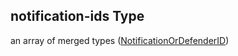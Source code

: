 ## notification-ids Type

an array of merged types ([NotificationOrDefenderID](definitions-definitions-notificationchannels-properties-notificationids-notificationordefenderid.md))
